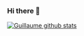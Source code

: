 ### Hi there 👋

<!--
**GuillaumeBrousse/guillaumebrousse** is a ✨ _special_ ✨ repository because its `README.md` (this file) appears on your GitHub profile.

Here are some ideas to get you started:

- 🔭 I’m currently working on ...
- 🌱 I’m currently learning ...
- 👯 I’m looking to collaborate on ...
- 🤔 I’m looking for help with ...
- 💬 Ask me about ...
- 📫 How to reach me: ...
- 😄 Pronouns: ...
- ⚡ Fun fact: ...
-->
[![Guillaume github stats](https://github-readme-stats.vercel.app/api?username=guillaumebrousse&count_private=true&show_icons=true&include_all_commits=true&theme=dracula)](https://github.com/sebmaz93/github-readme-stats)
